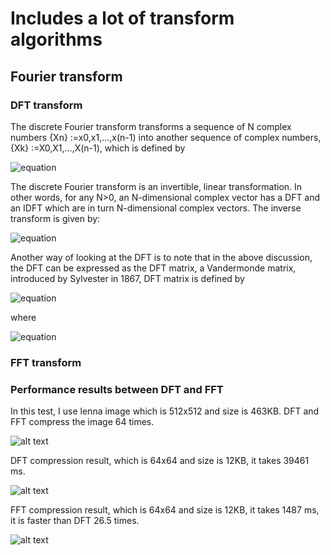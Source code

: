 # Includes a lot of transform algorithms
## Fourier transform
### DFT transform
The discrete Fourier transform transforms a sequence of N complex numbers {Xn} :=x0,x1,...,x(n-1) into another sequence of complex numbers, {Xk} :=X0,X1,...,X(n-1), which is defined by

![equation](https://github.com/Andy-Gong/transforms/blob/master/transforms/src/main/resources/math-equations/DFT-math-equation.png)

The discrete Fourier transform is an invertible, linear transformation. In other words, for any N>0, an N-dimensional complex vector has a DFT and an IDFT which are in turn N-dimensional complex vectors.
The inverse transform is given by:

![equation](https://github.com/Andy-Gong/transforms/blob/master/transforms/src/main/resources/math-equations/IDFT-math-equation.png)

Another way of looking at the DFT is to note that in the above discussion, the DFT can be expressed as the DFT matrix, a Vandermonde matrix, introduced by Sylvester in 1867, DFT matrix is defined by

![equation](https://github.com/Andy-Gong/transforms/blob/master/transforms/src/main/resources/math-equations/DFT-matrix.png)

where 

![equation](https://github.com/Andy-Gong/transforms/blob/master/transforms/src/main/resources/math-equations/w(n).png)



### FFT transform
### Performance results between DFT and FFT
In this test, I use lenna image which is 512x512 and size is 463KB.
DFT and FFT compress the image 64 times.

![alt text](https://github.com/Andy-Gong/transforms/blob/master/transforms/src/main/resources/Lenna_color.png)

DFT compression result, which is 64x64 and size is 12KB, it takes 39461 ms.

![alt text](https://github.com/Andy-Gong/transforms/blob/master/DFTCompressLenna.png)

FFT compression result, which is 64x64 and size is 12KB, it takes 1487 ms, it is faster than DFT 26.5 times.

![alt text](https://github.com/Andy-Gong/transforms/blob/master/FFTCompressLenna.png)






